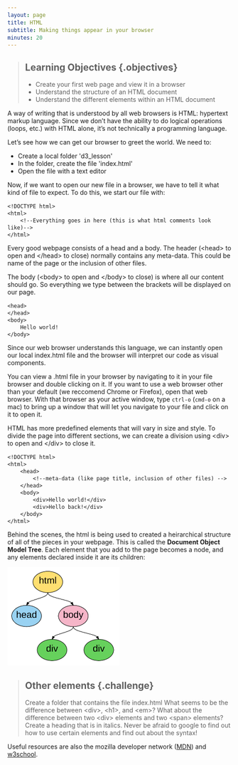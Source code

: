 ```yaml
---
layout: page
title: HTML
subtitle: Making things appear in your browser
minutes: 20
---
```


> ## Learning Objectives {.objectives}
>
> * Create your first web page and view it in a browser
> * Understand the structure of an HTML document
> * Understand the different elements within an HTML document

A way of writing that is understood by all web browsers is HTML: 
hypertext markup language. Since we don’t have the ability to do 
logical operations (loops, etc.) with HTML alone, it’s 
not technically a programming language.

Let’s see how we can get our browser to greet the world. 
We need to:

* Create a local folder 'd3_lesson'
* In the folder, create the file 'index.html'
* Open the file with a text editor

Now, if we want to open our new file in a browser, we have to tell it what kind of
file to expect. To do this, we start our file with:

~~~ {.html}
<!DOCTYPE html>
<html>
	<!--Everything goes in here (this is what html comments look like)-->
</html> 
~~~

Every good webpage consists of a head and a body. 
The header (&lt;head&gt; to open and &lt;/head&gt; to close) normally
contains any meta-data. This could be name of the page or
the inclusion of other files. 

The body (&lt;body&gt; to open and &lt;/body&gt; to close) is where all our content
should go. So everything we type between the brackets will be displayed 
on our page.

~~~ {.html}
<head> 
</head>
<body> 
	Hello world!
</body> 
~~~

Since our web browser understands this language, we can instantly 
open our local index.html file and the browser will interpret our
code as visual components. 

You can view a .html file in your browser by navigating to it in
your file browser and double clicking on it. If you want to use a web browser 
other than your default (we reccomend Chrome or Firefox), open that 
web browser. With that browser as your active window, type `ctrl-o` 
(`cmd-o` on a mac) to bring up a window that will let you navigate to 
your file and click on it to open it.

HTML has more predefined elements that will vary in size and style. 
To divide the page into different sections, we can create a division 
using &lt;div&gt; to open and &lt;/div&gt; to close it. 

~~~ {.html}
<!DOCTYPE html>
<html> 
	<head> 
		<!--meta-data (like page title, inclusion of other files) -->
	</head> 
	<body> 
		<div>Hello world!</div>
		<div>Hello back!</div>
	</body> 
</html> 
~~~

Behind the scenes, the html is being used to created a heirarchical structure 
of all of the pieces in your webpage. This is called the **Document Object Model
Tree**. Each element that you add to the page becomes a node, and any elements 
declared inside it are its children:

<img src="img/DOM.png" alt="Diagram of the Document Object Model tree created by the above html" style="width: 50%;"/>

> ## Other elements {.challenge}
>
> Create a folder that contains the file index.html
> What seems to be the difference between &lt;div&gt;, &lt;h1&gt;, and &lt;em&gt;?
> What about the difference between two &lt;div&gt; elements and two &lt;span&gt; elements?
> Create a heading that is in italics. Never be afraid to google to find out how to use certain elements and find out about the syntax!

Useful resources are also the mozilla developer network ([MDN](https://developer.mozilla.org/en-US/)) and [w3school](http://www.w3schools.com). 
